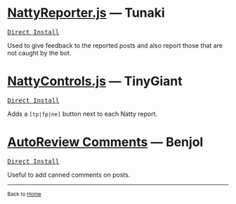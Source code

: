 
# [NattyReporter.js](https://github.com/Tunaki/stackoverflow-userscripts/blob/master/NattyReporter.user.js) &mdash; Tunaki

[<kbd>Direct Install</kbd>](https://github.com/Tunaki/stackoverflow-userscripts/raw/master/NattyReporter.user.js)

Used to give feedback to the reported posts  and also report those that are not caught by the bot. 

# [NattyControls.js](https://github.com/Tiny-Giant/myuserscripts/blob/master/Natty_Controls.user.js) &mdash; TinyGiant

[<kbd>Direct Install</kbd>](https://github.com/Tiny-Giant/myuserscripts/raw/master/Natty_Controls.user.js)

Adds a `[tp|fp|ne]` button next to each Natty report. 

# [AutoReview Comments](http://stackapps.com/questions/2116/autoreviewcomments-pro-forma-comments-for-se) &mdash; Benjol

[<kbd>Direct Install</kbd>](https://raw.github.com/Benjol/SE-AutoReviewComments/master/dist/autoreviewcomments.user.js)

Useful to add canned comments on posts. 

----

<sub>Back to [Home](/Natty)</sub>